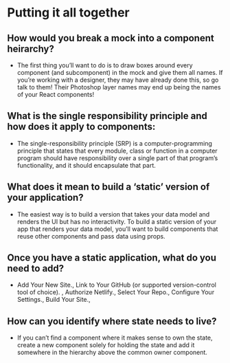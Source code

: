 # Putting it all together

## How would you break a mock into a component heirarchy?

* The first thing you’ll want to do is to draw boxes around every component (and subcomponent) in the mock and give them all names. If you’re working with a designer, they may have already done this, so go talk to them! Their Photoshop layer names may end up being the names of your React components! 



## What is the single responsibility principle and how does it apply to components:
* The single-responsibility principle (SRP) is a computer-programming principle that states that every module, class or function in a computer program should have responsibility over a single part of that program’s functionality, and it should encapsulate that part. 

## What does it mean to build a ‘static’ version of your application?
* The easiest way is to build a version that takes your data model and renders the UI but has no interactivity. To build a static version of your app that renders your data model, you’ll want to build components that reuse other components and pass data using props.
## Once you have a static application, what do you need to add?
* Add Your New Site.,
Link to Your GitHub (or supported version-control tool of choice). ,
Authorize Netlify.,
Select Your Repo.,
Configure Your Settings.,
Build Your Site.,

## How can you identify where state needs to live?
* If you can’t find a component where it makes sense to own the state, create a new component solely for holding the state and add it somewhere in the hierarchy above the common owner component.